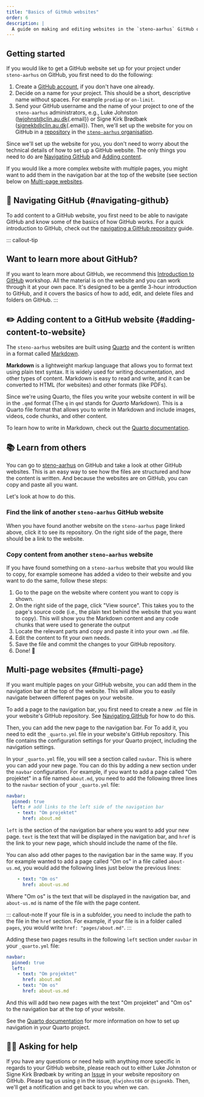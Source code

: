 ```yaml
---
title: "Basics of GitHub websites"
order: 6
description: |
  A guide on making and editing websites in the `steno-aarhus` GitHub organisation.
---
```


## Getting started

If you would like to get a GitHub website set up for your project under
`steno-aarhus` on GitHub, you first need to do the following:

1.  Create a [GitHub account](github.com), if you don't have one
    already.
2.  Decide on a name for your project. This should be a short,
    descriptive name without spaces. For example `prodiap` or
    `on-limit`.
3.  Send your GitHub username and the name of your project to one of the
    `steno-aarhus` administrators, e.g., Luke Johnston
    ([lwjohnst\@clin.au.dk](mailto:lwjohnst@clin.au.dk){.email}) or
    Signe Kirk Brødbæk
    ([signekb\@clin.au.dk](mailto:signekb@clin.au.dk){.email}). Then,
    we'll set up the website for you on GitHub in a
    [repository](https://docs.github.com/en/repositories/creating-and-managing-repositories/about-repositories)
    in the [`steno-aarhus`
    organisation](https://github.com/steno-aarhus).

Since we'll set up the website for you, you don't need to worry about
the technical details of how to set up a GitHub website. The only things
you need to do are [Navigating GitHub](#navigating-github) and [Adding
content](#adding-content-to-website).

If you would like a more complex website with multiple pages, you might
want to add them in the navigation bar at the top of the website (see
section below on [Multi-page websites](#multi-page).

## :compass: Navigating GitHub {#navigating-github}

To add content to a GitHub website, you first need to be able to
navigate GitHub and know some of the basics of how GitHub works. For a
quick introduction to GitHub, check out the [navigating a GitHub
repository](/contributing/navigating-github.md) guide.

::: callout-tip
## Want to learn more about GitHub?

If you want to learn more about GitHub, we recommend this [Introduction
to GitHub](https://github-intro.rostools.org/) workshop. All the
material is on the website and you can work through it at your own pace.
It's designed to be a gentle 3-hour introduction to GitHub, and it
covers the basics of how to add, edit, and delete files and folders on
GitHub.
:::

## :pencil2: Adding content to a GitHub website {#adding-content-to-website}

The `steno-aarhus` websites are built using
[Quarto](https://quarto.org/) and the content is written in a format
called [Markdown](https://en.wikipedia.org/wiki/Markdown).

**Markdown** is a lightweight markup language that allows you to format
text using plain text syntax. It is widely used for writing
documentation, and other types of content. Markdown is easy to read and
write, and it can be converted to HTML (for websites) and other formats
(like PDFs).

Since we're using Quarto, the files you write your website content in
will be in the `.qmd` format (The `q` in `qmd` stands for *Quarto*
Markdown). This is a Quarto file format that allows you to write in
Markdown and include images, videos, code chunks, and other content.

To learn how to write in Markdown, check out the [Quarto
documentation](https://quarto.org/docs/authoring/markdown-basics.html).

## :books: Learn from others

You can go to [steno-aarhus](https://github.com/steno-aarhus) on GitHub
and take a look at other GitHub websites. This is an easy way to see how
the files are structured and how the content is written. And because the
websites are on GitHub, you can copy and paste all you want.

Let's look at how to do this.

### Find the link of another `steno-aarhus` GitHub website

When you have found another website on the `steno-aarhus` page linked
above, click it to see its repository. On the right side of the page,
there should be a link to the website.

### Copy content from another `steno-aarhus` website

If you have found something on a `steno-aarhus` website that you would
like to copy, for example someone has added a video to their website and
you want to do the same, follow these steps:

1.  Go to the page on the website where content you want to copy is
    shown.
2.  On the right side of the page, click "View source". This takes you
    to the page's source code (i.e., the plain text behind the website
    that you want to copy). This will show you the Markdown content and
    any code chunks that were used to generate the output
3.  Locate the relevant parts and copy and paste it into your own `.md`
    file.
4.  Edit the content to fit your own needs.
5.  Save the file and commit the changes to your GitHub repository.
6.  Done! :raised_hands:

## Multi-page websites {#multi-page}

If you want multiple pages on your GitHub website, you can add them in
the navigation bar at the top of the website. This will allow you to
easily navigate between different pages on your website.

To add a page to the navigation bar, you first need to create a new
`.md` file in your website's GitHub repository. See [Navigating
GitHub](#navigating-github) for how to do this.

Then, you can add the new page to the navigation bar. For To add it, you
need to edit the `_quarto.yml` file in your website's GitHub repository.
This file contains the configuration settings for your Quarto project,
including the navigation settings.

In your `_quarto.yml` file, you will see a section called `navbar`. This
is where you can add your new page. You can do this by adding a new
section under the `navbar` configuration. For example, if you want to
add a page called "Om projektet" in a file named `about.md`, you need to
add the following three lines to the `navbar` section of your
`_quarto.yml` file:

``` {.yaml filename="_quarto.yml"}
navbar:
  pinned: true
  left: # add links to the left side of the navigation bar
    - text: "Om projektet"  
      href: about.md 
```

`left` is the section of the navigation bar where you want to add your
new page. `text` is the text that will be displayed in the navigation
bar, and `href` is the link to your new page, which should include the
name of the file.

You can also add other pages to the navigation bar in the same way. If
you for example wanted to add a page called "Om os" in a file called
`about-us.md`, you would add the following lines just below the previous
lines:

``` {.yaml filename="_quarto.yml"}
    - text: "Om os"  
      href: about-us.md 
```

Where "Om os" is the text that will be displayed in the navigation bar,
and `about-us.md` is name of the file with the page content.

::: callout-note
If your file is in a subfolder, you need to include the path to the file
in the `href` section. For example, if your file is in a folder called
`pages`, you would write `href: "pages/about.md"`.
:::

Adding these two pages results in the following `left` section under
`navbar` in your `_quarto.yml` file:

``` {.yaml filename="_quarto.yml"}
navbar: 
  pinned: true
  left: 
    - text: "Om projektet"  
      href: about.md 
    - text: "Om os"  
      href: about-us.md 
```

And this will add two new pages with the text "Om projektet" and "Om os"
to the navigation bar at the top of your website.

See the [Quarto
documentation](https://quarto.org/docs/websites/website-navigation.html#top-navigation)
for more information on how to set up navigation in your Quarto project.

## :raising_hand_woman: Asking for help

If you have any questions or need help with anything more specific in
regards to your GitHub website, please reach out to either Luke Johnston
or Signe Kirk Brødbæk by writing an
[Issue](https://docs.github.com/en/issues/tracking-your-work-with-issues/configuring-issues/quickstart#opening-a-blank-issue)
in your website repository on GitHub. Please tag us using `@` in the
issue, `@lwjohnst86` or `@signekb`. Then, we'll get a notification and
get back to you when we can.